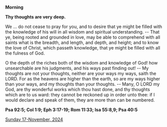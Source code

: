 **Morning**

**Thy thoughts are very deep.**
 
We ... do not cease to pray for you, and to desire that ye might be filled with the knowledge of his will in all wisdom and spiritual understanding. -- That ye, being rooted and grounded in love, may be able to comprehend with all saints what is the breadth, and length, and depth, and height; and to know the love of Christ, which passeth knowledge, that ye might be filled with all the fulness of God.
 
O the depth of the riches both of the wisdom and knowledge of God! how unsearchable are his judgments, and his ways past finding out! -- My thoughts are not your thoughts, neither are your ways my ways, saith the LORD. For as the heavens are higher than the earth, so are my ways higher than your ways, and my thoughts than your thoughts. -- Many, O LORD my God, are thy wonderful works which thou hast done, and thy thoughts which are to us ward: they cannot be reckoned up in order unto thee: if I would declare and speak of them, they are more than can be numbered.  

**Psa 92:5; Col 1:9; Eph 3:17-19; Rom 11:33; Isa 55:8,9; Psa 40:5**

[Sunday 17-November, 2024](https://t.me/daily_light)
